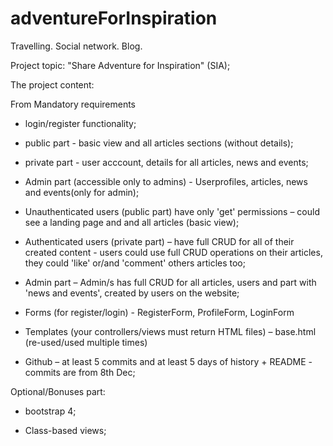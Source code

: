 # adventureForInspiration
Travelling. Social network. Blog.

Project topic: "Share Adventure for Inspiration" (SIA); 


The project content:

From Mandatory requirements

- login/register functionality;

- public part - basic view and all articles sections (without details);

- private part - user acccount, details for all articles, news and events;

- Admin part (accessible only to admins) - Userprofiles, articles, news and events(only for admin);

- Unauthenticated users (public part) have only 'get' permissions – could see а landing page and and all articles (basic view);  

- Authenticated users (private part) – have full CRUD for all of their created content - users could use full CRUD operations on their articles, they could 'like' or/and 'comment' others articles too;

- Admin part – Admin/s has full CRUD for all articles, users and part with 'news and events', created by users on the website;
 
- Forms (for register/login) - RegisterForm, ProfileForm, LoginForm

- Templates (your controllers/views must return HTML files) – base.html (re-used/used multiple times)

- Github – at least 5 commits and at least 5 days of history + README - commits are from 8th Dec;


Optional/Bonuses part:

- bootstrap 4;

- Class-based views;
